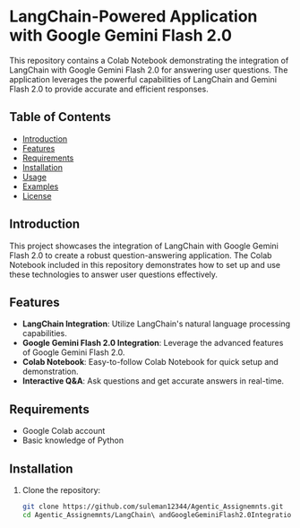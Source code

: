 # LangChain-Powered Application with Google Gemini Flash 2.0

This repository contains a Colab Notebook demonstrating the integration of LangChain with Google Gemini Flash 2.0 for answering user questions. The application leverages the powerful capabilities of LangChain and Gemini Flash 2.0 to provide accurate and efficient responses.

## Table of Contents

- [Introduction](#introduction)
- [Features](#features)
- [Requirements](#requirements)
- [Installation](#installation)
- [Usage](#usage)
- [Examples](#examples)
- [License](#license)

## Introduction

This project showcases the integration of LangChain with Google Gemini Flash 2.0 to create a robust question-answering application. The Colab Notebook included in this repository demonstrates how to set up and use these technologies to answer user questions effectively.

## Features

- **LangChain Integration**: Utilize LangChain's natural language processing capabilities.
- **Google Gemini Flash 2.0 Integration**: Leverage the advanced features of Google Gemini Flash 2.0.
- **Colab Notebook**: Easy-to-follow Colab Notebook for quick setup and demonstration.
- **Interactive Q&A**: Ask questions and get accurate answers in real-time.

## Requirements

- Google Colab account
- Basic knowledge of Python

## Installation

1. Clone the repository:
   ```bash
   git clone https://github.com/suleman12344/Agentic_Assignemnts.git
   cd Agentic_Assignemnts/LangChain\ andGoogleGeminiFlash2.0Integration/
